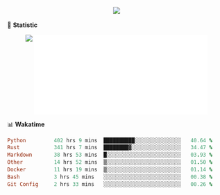 <!-- https://github.com/DenverCoder1/readme-typing-svg -->
<p align="center">
<img src="https://readme-typing-svg.demolab.com?font=Orbitron&size=25&pause=1000&center=true&vCenter=true&random=false&width=600&lines=Welcome+to+my+GitHub+profile+page!" />


🌟 **Statistic**

<p align="center">
  <!-- <img width="400" align="top" src="https://github.com/fllesser/fllesser/blob/main/left.svg" /> -->
  <img width="400" align="top" src="https://github-readme-stats.vercel.app/api?username=fllesser&theme=default&show_icons=true&hide_border=true&count_private=true" />
  <img width="400" align="top" src="https://github.com/fllesser/fllesser/blob/main/right.svg" />
</p>


📊 **Wakatime**

<!--START_SECTION:waka-->

```ruby
Python         402 hrs 9 mins  ██████████░░░░░░░░░░░░░░░   40.64 %
Rust           341 hrs 7 mins  ████████▓░░░░░░░░░░░░░░░░   34.47 %
Markdown       38 hrs 53 mins  █░░░░░░░░░░░░░░░░░░░░░░░░   03.93 %
Other          14 hrs 52 mins  ▒░░░░░░░░░░░░░░░░░░░░░░░░   01.50 %
Docker         11 hrs 19 mins  ▒░░░░░░░░░░░░░░░░░░░░░░░░   01.14 %
Bash           3 hrs 45 mins   ░░░░░░░░░░░░░░░░░░░░░░░░░   00.38 %
Git Config     2 hrs 33 mins   ░░░░░░░░░░░░░░░░░░░░░░░░░   00.26 %
```

<!--END_SECTION:waka-->

